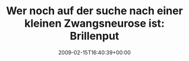 ---
retweeted: false
source: <a href="http://twitter.com" rel="nofollow">Twitter Web Client</a>
entities:
  hashtags: []
  symbols: []
  user_mentions: []
  urls: []
display_text_range:
- '0'
- '103'
favorite_count: '1'
id_str: '1212636559'
truncated: false
retweet_count: '0'
id: '1212636559'
created_at: Sun Feb 15 16:40:39 +0000 2009
favorited: false
full_text: 'Wer noch auf der suche nach einer kleinen Zwangsneurose ist: Brillenputztücher
  sind ein guter Einstieg.'
lang: de
tags:
- pesos/twitter
date: '2009-02-15T16:40:39+00:00'
src: https://twitter.com/bascht/status/1212636559
original_url: https://twitter.com/bascht/status/1212636559
type: twitter_tweet
text: 'Wer noch auf der suche nach einer kleinen Zwangsneurose ist: Brillenputztücher
  sind ein guter Einstieg.'
title: 'Wer noch auf der suche nach einer kleinen Zwangsneurose ist: Brillenput'

---